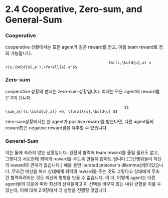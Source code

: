 # 2.4  Cooperative, Zero-sum, and General-Sum

### Cooperative

cooperative 상황에서는 모든 agent가 같은 reward를 받고, 이를 team reward로 정의 가능합니다.

                                                  $$r(s,\bold{u},a) = r(s,\bold{u},a'),\forall{a},a'$$

### Zero-sum

cooperative 상황의 반대는 zero-sum 상황입니다. 이때는 모든 agent의 reward합은 0이 됩니다.

                                                         $$ \sum_a{r(s,\bold{u},a)} =0, \forall{s},\bold{u} $$ 

zero-sum상황에서는 한 agent가 positive reward를 받는다면, 다른 agent들의 reward합은 negative reward임을 유추할 수 있습니다.

### General-Sum

이는 둘에 속하지 않는 상황입니다. 완전히 협력해 team reward를 올릴 필요도 없고, 그렇다고 서로한테 최악의 reward를 주도록 만들지 않아도 됩니다.\(그런행위들이 자신의 reward와 관계가 없습니다.\) 예를 들면 iterated prisoner's dilemma상황이있습니다. 무조건 배신을 해서 상대에게 최악의 reward를 주는 것도  그렇다고 상대에게 무조건 협력하려하는 것도 최선의 평형을 만들 수 없습니다. 이 때, 어떻게 agent는 다른 agent들의 대응에 따라 최선의 선택을하고 이 선택을 바꾸지 않는 내쉬 균형을 이룰 수 있는데, 이에 대해 2.8장에서 더 설명을 진행할 것입니다.

